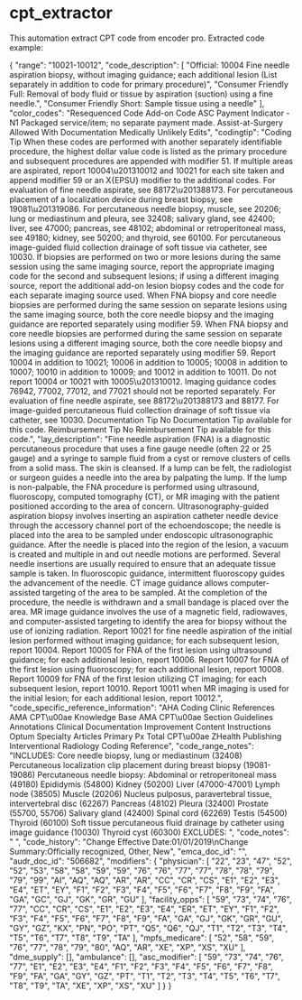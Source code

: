 # cpt_extractor
This automation extract CPT code from encoder pro.
Extracted code example:

{
    "range": "10021-10012",
    "code_description": [
        "Official: 10004 Fine needle aspiration biopsy, without imaging guidance; each additional lesion (List separately in addition to code for primary procedure)",
        "Consumer Friendly Full: Removal of body fluid or tissue by aspiration (suction) using a fine needle.",
        "Consumer Friendly Short: Sample tissue using a needle"
    ],
    "color_codes": "Resequenced Code Add-on Code ASC Payment Indicator - N1 Packaged service/item; no separate payment made. Assist-at-Surgery Allowed With Documentation Medically Unlikely Edits",
    "codingtip": "Coding Tip When these codes are performed with another separately identifiable procedure, the highest dollar value code is listed as the primary procedure and subsequent procedures are appended with modifier 51. If multiple areas are aspirated, report 10004\u201310012 and 10021 for each site taken and append modifier 59 or an X{EPSU} modifier to the additional codes. For evaluation of fine needle aspirate, see 88172\u201388173. For percutaneous placement of a localization device during breast biopsy, see 19081\u201319086. For percutaneous needle biopsy, muscle, see 20206; lung or mediastinum and pleura, see 32408; salivary gland, see 42400; liver, see 47000; pancreas, see 48102; abdominal or retroperitoneal mass, see 49180; kidney, see 50200; and thyroid, see 60100. For percutaneous image-guided fluid collection drainage of soft tissue via catheter, see 10030.  If biopsies are performed on two or more lesions during the same session using the same imaging source, report the appropriate imaging code for the second and subsequent lesions; if using a different imaging source, report the additional add-on lesion biopsy codes and the code for each separate imaging source used. When FNA biopsy and core needle biopsies are performed during the same session on separate lesions using the same imaging source, both the core needle biopsy and the imaging guidance are reported separately using modifier 59. When FNA biopsy and core needle biopsies are performed during the same session on separate lesions using a different imaging source, both the core needle biopsy and the imaging guidance are reported separately using modifier 59. Report 10004 in addition to 10021; 10006 in addition to 10005; 10008 in addition to 10007; 10010 in addition to 10009; and 10012 in addition to 10011. Do not report 10004 or 10021 with 10005\u201310012. Imaging guidance codes 76942, 77002, 77012, and 77021 should not be reported separately. For evaluation of fine needle aspirate, see 88172\u201388173 and 88177. For image-guided percutaneous fluid collection drainage of soft tissue via catheter, see 10030.  Documentation Tip No Documentation Tip available for this code. Reimbursement Tip No Reimbursement Tip available for this code.",
    "lay_description": "Fine needle aspiration (FNA) is a diagnostic percutaneous procedure that uses a fine gauge needle (often 22 or 25 gauge) and a syringe to sample fluid from a cyst or remove clusters of cells from a solid mass. The skin is cleansed. If a lump can be felt, the radiologist or surgeon guides a needle into the area by palpating the lump. If the lump is non-palpable, the FNA procedure is performed using ultrasound, fluoroscopy, computed tomography (CT), or MR imaging with the patient positioned according to the area of concern. Ultrasonography-guided aspiration biopsy involves inserting an aspiration catheter needle device through the accessory channel port of the echoendoscope; the needle is placed into the area to be sampled under endoscopic ultrasonographic guidance. After the needle is placed into the region of the lesion, a vacuum is created and multiple in and out needle motions are performed. Several needle insertions are usually required to ensure that an adequate tissue sample is taken. In fluoroscopic guidance, intermittent fluoroscopy guides the advancement of the needle. CT image guidance allows computer-assisted targeting of the area to be sampled. At the completion of the procedure, the needle is withdrawn and a small bandage is placed over the area. MR image guidance involves the use of a magnetic field, radiowaves, and computer-assisted targeting to identify the area for biopsy without the use of ionizing radiation. Report 10021 for fine needle aspiration of the initial lesion performed without imaging guidance; for each subsequent lesion, report 10004. Report 10005 for FNA of the first lesion using ultrasound guidance; for each additional lesion, report 10006. Report 10007 for FNA of the first lesion using fluoroscopy; for each additional lesion, report 10008. Report 10009 for FNA of the first lesion utilizing CT imaging; for each subsequent lesion, report 10010. Report 10011 when MR imaging is used for the initial lesion; for each additional lesion, report 10012.",
    "code_specific_reference_information": "AHA Coding Clinic References AMA CPT\u00ae Knowledge Base AMA CPT\u00ae Section Guidelines Annotations Clinical Documentation Improvement Content Instructions Optum Specialty Articles Primary Px Total CPT\u00ae ZHealth Publishing Interventional Radiology Coding Reference",
    "code_range_notes": "INCLUDES: Core needle biopsy, lung or mediastinum (32408) Percutaneous localization clip placement during breast biopsy (19081-19086) Percutaneous needle biopsy:    Abdominal or retroperitoneal mass (49180)    Epididymis (54800)    Kidney (50200)    Liver (47000-47001)    Lymph node (38505)    Muscle (20206)    Nucleus pulposus, paravertebral tissue, intervertebral disc (62267)    Pancreas (48102)    Pleura (32400)    Prostate (55700, 55706)    Salivary gland (42400)    Spinal cord (62269)    Testis (54500)    Thyroid (60100) Soft tissue percutaneous fluid drainage by catheter using image guidance (10030) Thyroid cyst (60300)  EXCLUDES:  ",
    "code_notes": "  ",
    "code_history": "Change Effective Date:01/01/2019\nChange Summary:Officially recognized, Other, New",
    "emca_doc_id": "",
    "audr_doc_id": "506682",
    "modifiers": {
        "physician": [
            "22",
            "23",
            "47",
            "52",
            "52",
            "53",
            "58",
            "58",
            "59",
            "59",
            "76",
            "76",
            "77",
            "77",
            "78",
            "78",
            "79",
            "79",
            "99",
            "AI",
            "AQ",
            "AQ",
            "AR",
            "AR",
            "CC",
            "CR",
            "CS",
            "E1",
            "E2",
            "E3",
            "E4",
            "ET",
            "EY",
            "F1",
            "F2",
            "F3",
            "F4",
            "F5",
            "F6",
            "F7",
            "F8",
            "F9",
            "FA",
            "GA",
            "GC",
            "GJ",
            "GK",
            "GR",
            "GU"
        ],
        "facility_opps": [
            "59",
            "73",
            "74",
            "76",
            "77",
            "CC",
            "CR",
            "CS",
            "E1",
            "E2",
            "E3",
            "E4",
            "ER",
            "ET",
            "EY",
            "F1",
            "F2",
            "F3",
            "F4",
            "F5",
            "F6",
            "F7",
            "F8",
            "F9",
            "FA",
            "GA",
            "GJ",
            "GK",
            "GR",
            "GU",
            "GY",
            "GZ",
            "KX",
            "PN",
            "PO",
            "PT",
            "Q5",
            "Q6",
            "QJ",
            "T1",
            "T2",
            "T3",
            "T4",
            "T5",
            "T6",
            "T7",
            "T8",
            "T9",
            "TA"
        ],
        "mpfs_medicare": [
            "52",
            "58",
            "59",
            "76",
            "77",
            "78",
            "79",
            "80",
            "AQ",
            "AR",
            "XE",
            "XP",
            "XS",
            "XU"
        ],
        "dme_supply": [],
        "ambulance": [],
        "asc_modifier": [
            "59",
            "73",
            "74",
            "76",
            "77",
            "E1",
            "E2",
            "E3",
            "E4",
            "F1",
            "F2",
            "F3",
            "F4",
            "F5",
            "F6",
            "F7",
            "F8",
            "F9",
            "FA",
            "GA",
            "GY",
            "GZ",
            "PT",
            "T1",
            "T2",
            "T3",
            "T4",
            "T5",
            "T6",
            "T7",
            "T8",
            "T9",
            "TA",
            "XE",
            "XP",
            "XS",
            "XU"
        ]
    }
}
